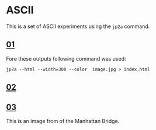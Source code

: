 # ASCII

This is a set of ASCII experiments using the ```jp2a``` command.

## [01](/01)

Fore these outputs following command was used:

```
jp2a --html --width=300 --color  image.jpg > index.html  
```

## [02](/02)

## [03](/03)

This is an image from of the Manhattan Bridge.
